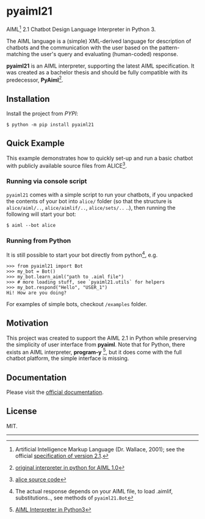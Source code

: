 # pyaiml21

AIML[^1] 2.1 Chatbot Design Language Interpreter in Python 3.

The AIML language is a (simple) XML-derived language for description of chatbots
and the communication with the user based on the pattern-matching the user's
query and evaluating (human-coded) response.

**pyaiml21** is an AIML interpreter, supporting the latest AIML specification.
It was created as a bachelor thesis and should be fully compatible with
its predecessor, **PyAiml**[^2].



## Installation

Install the project from *PYPI*:

```console
$ python -m pip install pyaiml21
```


## Quick Example

This example demonstrates how to quickly set-up and run a basic chatbot with
publicly available source files from ALICE[^5].


### Running via console script

`pyaiml21` comes with a simple script to run your chatbots, if you unpacked
the contents of your bot into `alice/` folder (so that the structure
is `alice/aiml/..`, `alice/aimlif/..`, `alice/sets/..` ..), then running
the following will start your bot:

    $ aiml --bot alice


### Running from Python

It is still possible to start your bot directly from python[^3], e.g.

    >>> from pyaiml21 import Bot
    >>> my_bot = Bot()
    >>> my_bot.learn_aiml("path to .aiml file")
    >>> # more loading stuff, see `pyaiml21.utils` for helpers
    >>> my_bot.respond("Hello", "USER_1")
    Hi! How are you doing?


For examples of simple bots, checkout `/examples` folder.


## Motivation

This project was created to support the AIML 2.1 in Python while preserving
the simplicity of user interface from **pyaiml**. Note that for Python,
there exists an AIML interpreter, **program-y** [^4], but it does
come with the full chatbot platform, the simple interface is missing.


## Documentation

Please visit the
[official documentation](https://pyaiml21.readthedocs.io/en/latest/).


## License

MIT.

---

[^5]: [alice source code](https://code.google.com/archive/p/aiml-en-us-foundation-alice/)

[^1]: Artificial Intelligence Markup Language (Dr. Wallace, 2001); see
the official [specification of version 2.1](http://www.aiml.foundation/doc.html).

[^3]: The actual response depends on your AIML file, to load .aimlif,
    substitutions.., see methods of `pyaiml21.Bot`

[^2]: [original interpreter in python for AIML 1.0](https://github.com/cdwfs/pyaiml)

[^4]: [AIML Interpreter in Python3]((https://github.com/keiffster/program-y))